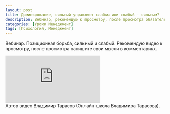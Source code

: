 ```yaml
---
layout: post
title: Доминирование, сильный управляет слабым или слабый - сильным?
description: Вебинар, рекомендую к просмотру, после просмотра обязательно напишите свои мысли в комментариях.
categories: [Уроки Менеджмент]
tags: [Психология, Менеджмент]
---
```

Вебинар. Позиционная борьба, сильный и слабый. Рекомендую видео к просмотру, после просмотра напишите свои мысли в комментариях.

<div class="yt-video-container-1">   
    <iframe src="https://www.youtube.com/embed/_tQbAHZ6u28?rel=0" frameborder="0" allowfullscreen></iframe>
</div>
Автор видео Владимир Тарасов (Онлайн-школа Владимира Тарасова).
